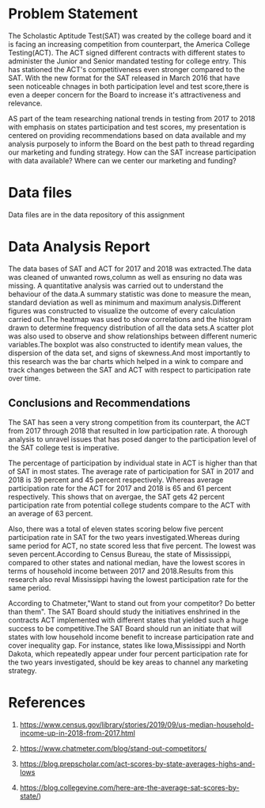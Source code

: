 # Problem Statement

The Scholastic Aptitude Test(SAT) was created by the college board and it is facing an increasing competition from counterpart, the America College Testing(ACT). The ACT signed different contracts with different states to administer the Junior and Senior mandated testing for college entry. This has stationed the ACT's competitiveness even stronger compared to the SAT. With the new format for the SAT released in March 2016 that have seen noticeable chnages in both participation level and test score,there is even a deeper concern for the Board to increase it's attractiveness and relevance.

AS part of the team researching national trends in testing from 2017 to 2018 with emphasis on states participation and test scores, my presentation is centered on providing recommendations based on data available and my analysis purposely to inform the Board on the best path to thread regarding our marketing and funding strategy. How can the SAT increase participation with data available? Where can we center our marketing and funding?

# Data files
Data files are in the data repository of this assignment

# Data Analysis Report

The data bases of SAT and ACT for 2017 and 2018 was extracted.The data was cleaned of unwanted rows,column as well as ensuring no data was missing. A quantitative analysis was carried out to understand the behaviour of the data.A summary statistic was done to measure the mean, standard deviation as well as minimum and maximum analysis.Different figures was constructed to visualize the outcome of every calculation carried out.The heatmap was used to show correlations and the histogram drawn to determine frequency distribution of all the data sets.A scatter plot was also used to observe and show relationships between different numeric variables.The boxplot was also constructed to identify mean values, the dispersion of the data set, and signs of skewness.And most importantly to this research was the bar charts which helped in a wink to compare and track changes between the SAT and ACT with respect to participation rate over time.

## Conclusions and Recommendations

The SAT has seen a very strong competition from its counterpart, the ACT from 2017 through 2018 that resulted in low participation rate. A thorough analysis to unravel issues that has posed danger to the participation level of the SAT college test is imperative.

The percentage of participation by individual state in ACT is higher than that of SAT in most states. The average rate of participation for SAT in 2017 and 2018 is 39 percent and 45 percent respectively. Whereas average participation rate for the ACT for 2017 and 2018 is 65 and 61 percent respectively. This shows that on avergae, the SAT gets 42 percent participation rate from potential college students compare to the ACT with an average of 63 percent.

Also, there was a total of eleven states scoring below five percent participation rate in SAT for the two years investigated.Whereas during same period for ACT, no state scored less that five percent. The lowest was seven percent.According to Census Bureau, the state of Mississippi, compared to other states and national median, have the lowest scores in terms of household income between 2017 and 2018.Results from this research also reval Mississippi having the lowest participation rate for the same period.

According to Chatmeter,"Want to stand out from your competitor? Do better than them". The SAT Board should study the initiatives enshrined in the contracts ACT implemented with different states that yielded such a huge success to be competitive.The SAT Board should run an initiate that will states with low household income benefit to increase participation rate and cover inequality gap. For instance, states like Iowa,Mississippi and North Dakota, which repeatedly appear under four percent participation rate for the two years investigated, should be key areas to channel any marketing strategy.


# References

1) https://www.census.gov/library/stories/2019/09/us-median-household-income-up-in-2018-from-2017.html

2) https://www.chatmeter.com/blog/stand-out-competitors/

3) https://blog.prepscholar.com/act-scores-by-state-averages-highs-and-lows

4) https://blog.collegevine.com/here-are-the-average-sat-scores-by-state/)